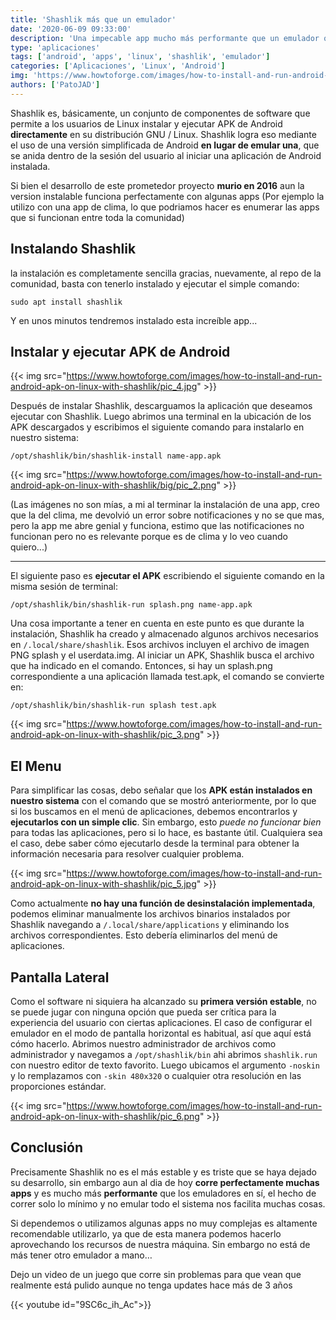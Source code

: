 ```yaml
---
title: 'Shashlik más que un emulador'
date: '2020-06-09 09:33:00'
description: 'Una impecable app mucho más performante que un emulador que nos servirá mucho para tener nuestras apps de android “casi nativas” en nuestro linux.'
type: 'aplicaciones'
tags: ['android', 'apps', 'linux', 'shashlik', 'emulador']
categories: ['Aplicaciones', 'Linux', 'Android']
img: 'https://www.howtoforge.com/images/how-to-install-and-run-android-apk-on-linux-with-shashlik/pic_4.jpg'
authors: ['PatoJAD']
---
```


Shashlik es, básicamente, un conjunto de componentes de software que permite a los usuarios de Linux instalar y ejecutar APK de Android **directamente** en su distribución GNU / Linux. Shashlik logra eso mediante el uso de una versión simplificada de Android **en lugar de emular una**, que se anida dentro de la sesión del usuario al iniciar una aplicación de Android instalada.

Si bien el desarrollo de este prometedor proyecto **murio en 2016** aun la version instalable funciona perfectamente con algunas apps (Por ejemplo la utilizo con una app de clima, lo que podriamos hacer es enumerar las apps que si funcionan entre toda la comunidad)

## Instalando Shashlik

la instalación es completamente sencilla gracias, nuevamente, al repo de la comunidad, basta con tenerlo instalado y ejecutar el simple comando:

    sudo apt install shashlik

Y en unos minutos tendremos instalado esta increíble app...

## Instalar y ejecutar APK de Android

{{< img src="https://www.howtoforge.com/images/how-to-install-and-run-android-apk-on-linux-with-shashlik/pic_4.jpg" >}}

Después de instalar Shashlik, descarguamos la aplicación que deseamos ejecutar con Shashlik. Luego abrimos una terminal en la ubicación de los APK descargados y escribimos el siguiente comando para instalarlo en nuestro sistema:

    /opt/shashlik/bin/shashlik-install name-app.apk

{{< img src="https://www.howtoforge.com/images/how-to-install-and-run-android-apk-on-linux-with-shashlik/big/pic_2.png" >}}

(Las imágenes no son mías, a mi al terminar la instalación de una app, creo que la del clima, me devolvió un error sobre notificaciones y no se que mas, pero la app me abre genial y funciona, estimo que las notificaciones no funcionan pero no es relevante porque es de clima y lo veo cuando quiero...)

---

El siguiente paso es **ejecutar el APK** escribiendo el siguiente comando en la misma sesión de terminal:

    /opt/shashlik/bin/shashlik-run splash.png name-app.apk

Una cosa importante a tener en cuenta en este punto es que durante la instalación, Shashlik ha creado y almacenado algunos archivos necesarios en `/.local/share/shashlik`. Esos archivos incluyen el archivo de imagen PNG splash y el userdata.img. Al iniciar un APK, Shashlik busca el archivo que ha indicado en el comando. Entonces, si hay un splash.png correspondiente a una aplicación llamada test.apk, el comando se convierte en:

    /opt/shashlik/bin/shashlik-run splash test.apk

{{< img src="https://www.howtoforge.com/images/how-to-install-and-run-android-apk-on-linux-with-shashlik/pic_3.png" >}}

## El Menu

Para simplificar las cosas, debo señalar que los **APK están instalados en nuestro sistema** con el comando que se mostró anteriormente, por lo que si los buscamos en el menú de aplicaciones, debemos encontrarlos y **ejecutarlos con un simple clic**. Sin embargo, esto _puede no funcionar bien_ para todas las aplicaciones, pero si lo hace, es bastante útil. Cualquiera sea el caso, debe saber cómo ejecutarlo desde la terminal para obtener la información necesaria para resolver cualquier problema.

{{< img src="https://www.howtoforge.com/images/how-to-install-and-run-android-apk-on-linux-with-shashlik/pic_5.jpg" >}}

Como actualmente **no hay una función de desinstalación implementada**, podemos eliminar manualmente los archivos binarios instalados por Shashlik navegando a `/.local/share/applications` y eliminando los archivos correspondientes. Esto debería eliminarlos del menú de aplicaciones.

## Pantalla Lateral

Como el software ni siquiera ha alcanzado su **primera versión estable**, no se puede jugar con ninguna opción que pueda ser crítica para la experiencia del usuario con ciertas aplicaciones. El caso de configurar el emulador en el modo de pantalla horizontal es habitual, así que aquí está cómo hacerlo. Abrimos nuestro administrador de archivos como administrador y navegamos a `/opt/shashlik/bin` ahi abrimos `shashlik.run` con nuestro editor de texto favorito. Luego ubicamos el argumento `-noskin` y lo remplazamos con `-skin 480x320` o cualquier otra resolución en las proporciones estándar.

{{< img src="https://www.howtoforge.com/images/how-to-install-and-run-android-apk-on-linux-with-shashlik/pic_6.png" >}}

## Conclusión

Precisamente Shashlik no es el más estable y es triste que se haya dejado su desarrollo, sin embargo aun al dia de hoy **corre perfectamente muchas apps** y es mucho más **performante** que los emuladores en sí, el hecho de correr solo lo mínimo y no emular todo el sistema nos facilita muchas cosas.

Si dependemos o utilizamos algunas apps no muy complejas es altamente recomendable utilizarlo, ya que de esta manera podemos hacerlo aprovechando los recursos de nuestra máquina. Sin embargo no está de más tener otro emulador a mano…

Dejo un video de un juego que corre sin problemas para que vean que realmente está pulido aunque no tenga updates hace más de 3 años

{{< youtube id="9SC6c_ih_Ac">}}
